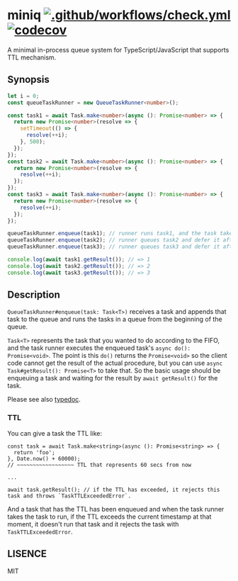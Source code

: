# miniq [![.github/workflows/check.yml](https://github.com/moznion/miniq/actions/workflows/check.yml/badge.svg)](https://github.com/moznion/miniq/actions/workflows/check.yml) [![codecov](https://codecov.io/gh/moznion/miniq/branch/main/graph/badge.svg?token=IXK4KN1VR9)](https://codecov.io/gh/moznion/miniq)

A minimal in-process queue system for TypeScript/JavaScript that supports TTL mechanism.

## Synopsis

```ts
let i = 0;
const queueTaskRunner = new QueueTaskRunner<number>();

const task1 = await Task.make<number>(async (): Promise<number> => {
  return new Promise<number>(resolve => {
    setTimeout(() => {
      resolve(++i);
    }, 500);
  });
});
const task2 = await Task.make<number>(async (): Promise<number> => {
  return new Promise<number>(resolve => {
    resolve(++i);
  });
});
const task3 = await Task.make<number>(async (): Promise<number> => {
  return new Promise<number>(resolve => {
    resolve(++i);
  });
});

queueTaskRunner.enqueue(task1); // runner runs task1, and the task takes 500ms
queueTaskRunner.enqueue(task2); // runner queues task2 and defer it after task1
queueTaskRunner.enqueue(task3); // runner queues task3 and defer it after task2

console.log(await task1.getResult()); // => 1
console.log(await task2.getResult()); // => 2
console.log(await task3.getResult()); // => 3
```

## Description

`QueueTaskRunner#enqueue(task: Task<T>)` receives a task and appends that task to the queue and runs the tasks in a queue
from the beginning of the queue.

`Task<T>` represents the task that you wanted to do according to the FIFO, and the task runner executes the enqueued
task's `async do(): Promise<void>`.
The point is this `do()` returns the `Promise<void>` so the client code cannot get the result of the actual procedure,
but you can use `async Task#getResult(): Promise<T>` to take that.
So the basic usage should be enqueuing a task and waiting for the result by `await getResult()` for the task.

Please see also [typedoc](https://moznion.github.io/miniq/).

### TTL

You can give a task the TTL like:

```
const task = await Task.make<string>(async (): Promise<string> => {
  return 'foo';
}, Date.now() + 60000);
// ~~~~~~~~~~~~~~~~~~ TTL that represents 60 secs from now

...

await task.getResult(); // if the TTL has exceeded, it rejects this task and throws `TaskTTLExceededError`.
```

And a task that has the TTL has been enqueued and when the task runner takes the task to run, if the TTL exceeds
the current timestamp at that moment, it doesn't run that task and it rejects the task with `TaskTTLExceededError`.

## LISENCE

MIT

